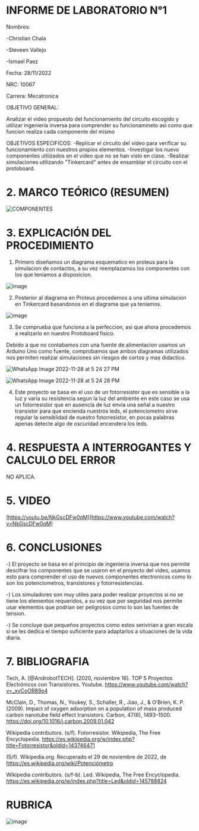 # INFORME DE LABORATORIO N°1

Nombres:

-Christian Chala  

-Steveen Vallejo

-Ismael Paez

Fecha: 28/11/2022

NRC: 10067

Carrera: Mecatronica

OBJETIVO GENERAL:

Analizar el video propuesto del funcionamiento del circuito escogido y utilizar ingenieria inversa para comprender su funcionamineto asi como que funcion realiza cada componente del mismo

OBJETIVOS ESPECIFICOS:
-Replicar el circuito del video para verificar su funcionamiento con nuestros propios elementos. 
-Investigar los nuevo componentes utilizados en el video que no se han visto en clase.
-Realizar simulaciones utilizando "Tinkercard" antes de ensamblar el circuito con el protoboard.

# 2.	MARCO TEÓRICO (RESUMEN)

![COMPONENTES](https://user-images.githubusercontent.com/117959424/204407415-44455d92-5dcb-408a-b419-06f9efc3e483.png)

# 3.	EXPLICACIÓN DEL PROCEDIMIENTO

1. Primero diseñamos un diagrama esquematico en proteus para la simulacion de contactos, a su vez reemplazamos los componentes con los que teniamos a disposicion.

![image](https://user-images.githubusercontent.com/117959424/204420741-c23b2a77-4d3a-4d47-b1d6-5ccfd9c282bd.png)

2. Posterior al diagrama en Proteus procedemos a una ultima simulacion en Tinkercard basandonos en el diagrama que ya teniamos.

![image](https://user-images.githubusercontent.com/117959424/204422782-790b8fc4-e291-43fc-907f-c22fbe39e092.png)

3. Se comprueba que funciona a la perfeccion, asi que ahora procedemos a realizarlo en nuestro Protoboard fisico.

Debido a que no contabamos con una fuente de alimentacion usamos un Arduino Uno como fuente, comprobamos que ambos diagramas utilizados nos permiten realizar simulaciones sin riesgos de cortos y mas didactico.

![WhatsApp Image 2022-11-28 at 5 24 27 PM](https://user-images.githubusercontent.com/117959424/204422933-977d16e4-23e1-4b1f-b4f8-6cc28bc28b41.jpeg)

![WhatsApp Image 2022-11-28 at 5 24 28 PM](https://user-images.githubusercontent.com/117959424/204422947-0a2169ac-5a90-4e37-82bd-c894b5f6c3d5.jpeg)

4. Este proyecto se basa en el uso de un fotorresistor que es sensible a la luz y varia su resistencia segun la luz del ambiente en este caso se usa un fotorresistor que en ausencia de luz envia una señal a nuestro transistor para que encienda nuestros leds, el potenciometro sirve regular la sensiblidad de nuestro fotorresistor, en pocas palabras apenas detecte algo de oscuridad encendera los leds.


# 4.	RESPUESTA A INTERROGANTES Y CALCULO DEL ERROR

NO APLICA.

# 5.	VIDEO

[https://youtu.be/NkGscDFw0qM](https://www.youtube.com/watch?v=NkGscDFw0qM)

# 6.	CONCLUSIONES

-) El proyecto se basa en el principio de ingenieria inversa que nos permite descifrar los componentes que se usaron en el proyecto del video, usamos esto para comprender el uso de nuevos componentes electronicos como lo son los potenciometros, transistores y fotorresistencias.

-) Los simuladores son muy utiles para poder realizar proyectos si no se tiene los elementos requeridos, a su vez que por seguridad nos permite usar elementos que podrian ser peligrosos como lo son las fuentes de tension.

-) Se concluye que pequeños proyectos como estos serivirian a gran escala si se les dedica el tiempo suficiente para adaptarlos a situaciones de la vida diaria.

# 7.	BIBLIOGRAFIA

Tech, A. [@AndrobotTECH]. (2020, noviembre 16). TOP 5 Proyectos Electrónicos con Transistores. Youtube. https://www.youtube.com/watch?v=_xvCoOR89o4

McClain, D., Thomas, N., Youkey, S., Schaller, R., Jiao, J., & O’Brien, K. P. (2009). Impact of oxygen adsorption on a population of mass produced carbon nanotube field effect transistors. Carbon, 47(6), 1493–1500. https://doi.org/10.1016/j.carbon.2009.01.042

Wikipedia contributors. (s/f). Fotorresistor. Wikipedia, The Free Encyclopedia. https://es.wikipedia.org/w/index.php?title=Fotorresistor&oldid=143746471

(S/f). Wikipedia.org. Recuperado el 29 de noviembre de 2022, de https://es.wikipedia.org/wiki/Potenciómetro

Wikipedia contributors. (s/f-b). Led. Wikipedia, The Free Encyclopedia. https://es.wikipedia.org/w/index.php?title=Led&oldid=145788824

# RUBRICA

![image](https://user-images.githubusercontent.com/116814096/200999683-fe53d616-5553-4761-bdf4-e15a280451cb.png)














